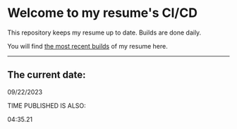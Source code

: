 # Welcome to my resume's CI/CD
This repository keeps my resume up to date. Builds are done daily.
  
You will find [the most recent builds](output/) of my resume here.
* * *
 
## The current date:  
 09/22/2023 
   
  
  
 TIME PUBLISHED IS ALSO: 
  
 04:35.21 
  
  
